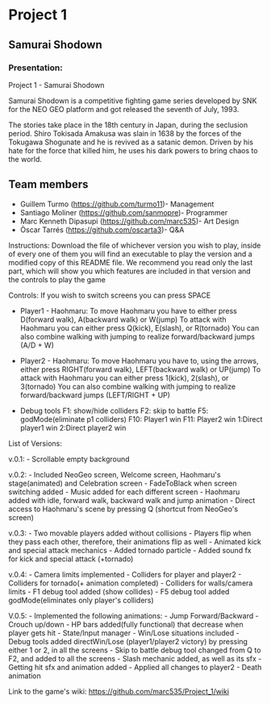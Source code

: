 ﻿# Project 1

## Samurai Shodown

### Presentation:

Project 1 - Samurai Shodown

Samurai Shodown is a competitive fighting game series developed by SNK for the NEO GEO platform and got released the seventh of July, 1993.

The stories take place in the 18th century in Japan, during the seclusion period. Shiro Tokisada Amakusa was slain in 1638 by the forces of the Tokugawa Shogunate and he is revived as a satanic demon. Driven by his hate for the force that killed him, he uses his dark powers to bring chaos to the world.

## **Team members**

* Guillem Turmo (https://github.com/turmo11)- Management
* Santiago Moliner (https://github.com/sanmopre)- Programmer
* Marc Kenneth Dipasupi (https://github.com/marc535)- Art Design
* Òscar Tarrés (https://github.com/oscarta3)- Q&A

Instructions:
Download the file of whichever version you wish to play, inside of every one of them you will find an executable to play the version and a modified copy of this README file. 
We recommend you read only the last part, which will show you which features are included in that version and the controls to play the game

Controls:
If you wish to switch screens you can press SPACE
* Player1 - Haohmaru:
To move Haohmaru you have to either press D(forward walk), A(backward walk) or W(jump)
To attack with Haohmaru you can either press Q(kick), E(slash), or R(tornado)
You can also combine walking with jumping to realize forward/backward jumps (A/D + W)

* Player2 - Haohmaru:
To move Haohmaru you have to, using the arrows, either press RIGHT(forward walk), LEFT(backward walk) or UP(jump)
To attack with Haohmaru you can either press 1(kick), 2(slash), or 3(tornado)
You can also combine walking with jumping to realize forward/backward jumps (LEFT/RIGHT + UP)

* Debug tools
F1: show/hide colliders
F2: skip to battle
F5: godMode(eliminate p1 colliders)
F10: Player1 win
F11: Player2 win
1:Direct player1 win
2:Direct player2 win

List of Versions:

v.0.1: - Scrollable empty background

v.0.2:  - Included NeoGeo screen, Welcome screen, Haohmaru's stage(animated) and Celebration screen
	- FadeToBlack when screen switching added
	- Music added for each different screen
 	- Haohmaru added with idle, forward walk, backward walk and jump animation
	- Direct access to Haohmaru's scene by pressing Q (shortcut from NeoGeo's screen)

v.0.3:  - Two movable players added without collisions
	- Players flip when they pass each other, therefore, their animations flip as well
	- Animated kick and special attack mechanics
	- Added tornado particle
	- Added sound fx for kick and special attack (+tornado)

v.0.4:  - Camera limits implemented
	- Colliders for player and player2
	- Colliders for tornado(+ animation completed)
	- Colliders for walls/camera limits
	- F1 debug tool added (show collides)
	- F5 debug tool added godMode(eliminates only player's colliders)

V.0.5:  - Implemented the following animations:
		- Jump Forward/Backward
		- Crouch up/down
	- HP bars added(fully functional) that decrease when player gets hit
	- State/Input manager
	- Win/Lose situations included
	- Debug tools added directWin/Lose (player1/player2 victory) by pressing either 1 or 2, in all the screens
	- Skip to battle debug tool changed from Q to F2, and added to all the screens
	- Slash mechanic added, as well as its sfx
	- Getting hit sfx and animation added
	- Applied all changes to player2
	- Death animation

Link to the game's wiki: https://github.com/marc535/Project_1/wiki
